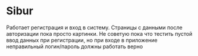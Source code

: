 # Sibur
Работает регистрация и вход в систему.
Страницы с данными после авторизации пока просто картинки.
Не советую пока что тестить пустой ввод данных при регистрации, но при входе в приложение неправильный логин/пароль должны работать верно 
